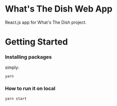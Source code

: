 # What's The Dish Web App

React.js app for What's The Dish project.

# Getting Started
### Installing packages
simply:
```
yarn
```

### How to run it on local
```
yarn start
```
